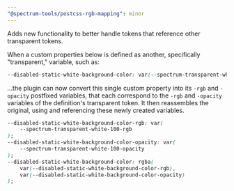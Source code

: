 ```yaml
---
"@spectrum-tools/postcss-rgb-mapping": minor
---
```


Adds new functionality to better handle tokens that reference other transparent tokens.

When a custom properties below is defined as another, specifically "transparent," variable, such as:

```css
--disabled-static-white-background-color: var(--spectrum-transparent-white-100);
```

...the plugin can now convert this single custom property into its `-rgb` and `-opacity` postfixed variables, that each correspond to the `-rgb` and `-opacity` variables of the definition's transparent token. It then reassembles the original, using and referencing these newly created variables.

```css
--disabled-static-white-background-color-rgb: var(
	--spectrum-transparent-white-100-rgb
);
--disabled-static-white-background-color-opacity: var(
	--spectrum-transparent-white-100-opacity
);
--disabled-static-white-background-color: rgba(
	var(--disabled-static-white-background-color-rgb),
	var(--disabled-static-white-background-color-opacity)
);
```
